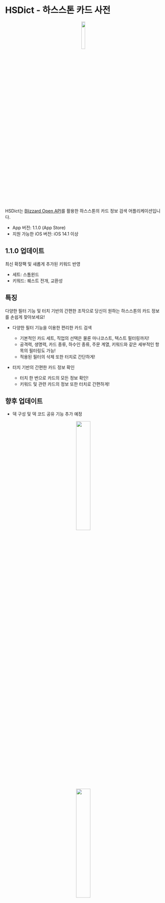 # HSDict - 하스스톤 카드 사전

<p align="center"><img src="https://user-images.githubusercontent.com/54430715/119004391-7b1d1280-b9c9-11eb-87c2-f8b0ba32e521.png" width="15%" height="15%"></p>

HSDict는 [Blizzard Open API](https://develop.battle.net/)를 활용한 하스스톤의 카드 정보 검색 어플리케이션입니다.

- App 버전: 1.1.0 (App Store)
- 지원 가능한 iOS 버전: iOS 14.1 이상

## 1.1.0 업데이트
최신 확장팩 및 새롭게 추가된 키워드 반영
- 세트: 스톰윈드
- 키워드: 퀘스트 전개, 교환성

## 특징
다양한 필터 기능 및 터치 기반의 간편한 조작으로 당신이 원하는 하스스톤의 카드 정보를 손쉽게 찾아보세요!

- 다양한 필터 기능을 이용한 편리한 카드 검색
  - 기본적인 카드 세트, 직업의 선택은 물론 마나코스트, 텍스트 필터링까지!
  - 공격력, 생명력, 카드 종류, 하수인 종류, 주문 계열, 키워드와 같은 세부적인 항목의 필터링도 가능!
  - 적용된 필터의 삭제 또한 터치로 간단하게!

- 터치 기반의 간편한 카드 정보 확인
  - 터치 한 번으로 카드의 모든 정보 확인!
  - 키워드 및 관련 카드의 정보 또한 터치로 간편하게!

## 향후 업데이트
- 덱 구성 및 덱 코드 공유 기능 추가 예정

<p align="center"><img src="https://user-images.githubusercontent.com/54430715/118241489-2bc17880-b4d7-11eb-831c-1b4ffe8344a0.png" width="30%" height="30%"></p>
<p align="center"><img src="https://user-images.githubusercontent.com/54430715/118242132-f23d3d00-b4d7-11eb-92c2-d400f001fe7c.png" width="30%" height="30%"></p>
